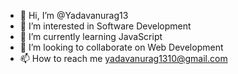 - 👋 Hi, I’m @Yadavanurag13
- 👀 I’m interested in Software Development
- 🌱 I’m currently learning JavaScript
- 💞️ I’m looking to collaborate on Web Development
- 📫 How to reach me yadavanurag1310@gmail.com

<!---
Yadavanurag13/Yadavanurag13 is a ✨ special ✨ repository because its `README.md` (this file) appears on your GitHub profile.
You can click the Preview link to take a look at your changes.
--->
